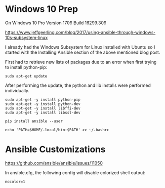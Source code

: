 # Windows 10 Prep

On Windows 10 Pro Version 1709 Build 16299.309

https://www.jeffgeerling.com/blog/2017/using-ansible-through-windows-10s-subsystem-linux

I already had the Windows Subsystem for Linux installed with Ubuntu so I started with the Installing Ansible section of the above mentioned blog post.

First had to retrieve new lists of packages due to an error when first trying to install python-pip:

```
sudo apt-get update
```

After performing the update, the python and lib installs were performed individually.

```
sudo apt-get -y install python-pip
sudo apt-get -y install python-dev
sudo apt-get -y install libffi-dev
sudo apt-get -y install libssl-dev

pip install ansible --user

echo 'PATH=$HOME/.local/bin:$PATH' >> ~/.bashrc
```

# Ansible Customizations

https://github.com/ansible/ansible/issues/11050

In ansible.cfg, the following config will disable colorized shell output:

```
nocolor=1
```



